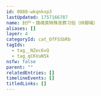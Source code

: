 ```yaml
---
id: 0880-wkqnkxp3
lastUpdated: 1757166787
name: 封尸・镇魂类特殊丧葬习俗（绊脚绳）
aliases: []
layer: 4
categoryId: cat_OfFSSbRb
tagIds:
  - tag__NZec6vQ
  - tag_qCKVuN5k
nsfw: false
parent: ""
relatedEntries: []
timelineEvents: []
titledLinks: []
---
```


